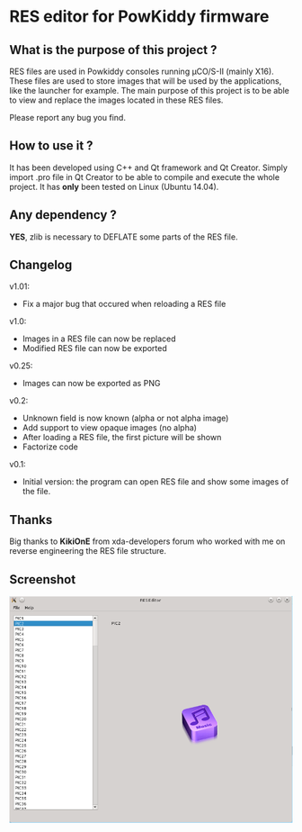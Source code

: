 # RES editor for PowKiddy firmware

## What is the purpose of this project ?

RES files are used in Powkiddy consoles running µCO/S-II (mainly X16).
These files are used to store images that will be used by the applications, like the launcher for example.
The main purpose of this project is to be able to view and replace the images located in these RES files.

Please report any bug you find.

## How to use it ?

It has been developed using C++ and Qt framework and Qt Creator.
Simply import .pro file in Qt Creator to be able to compile and execute the whole project.
It has **only** been tested on Linux (Ubuntu 14.04).

## Any dependency ?

**YES**, zlib is necessary to DEFLATE some parts of the RES file.

## Changelog

v1.01:
- Fix a major bug that occured when reloading a RES file

v1.0:
- Images in a RES file can now be replaced
- Modified RES file can now be exported

v0.25:
- Images can now be exported as PNG

v0.2:
- Unknown field is now known (alpha or not alpha image)
- Add support to view opaque images (no alpha)
- After loading a RES file, the first picture will be shown
- Factorize code

v0.1:
- Initial version: the program can open RES file and show some images of the file.

## Thanks

Big thanks to **KikiOnE** from xda-developers forum who worked with me on reverse engineering the RES file structure.

## Screenshot

![alt Main screen](https://raw.githubusercontent.com/o-marshmallow/Powkiddy-RES-editor/master/res/res_editor.png)
